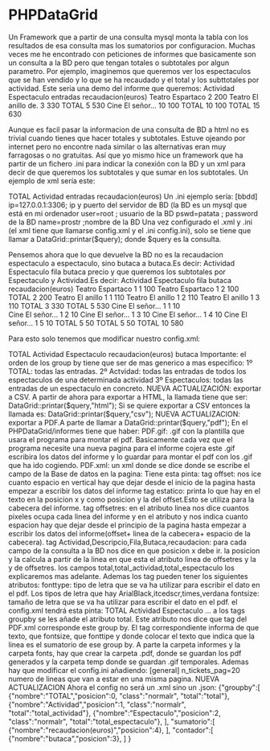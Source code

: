 # PHPDataGrid
Un  Framework que a partir de una consulta mysql monta la tabla con los resultados de esa consulta mas los sumatorios por configuracion.
Muchas veces me he encontrado con peticiones de informes que basicamente son un consulta a la BD pero que tengan totales o subtotales por algun parametro. 
Por ejemplo, imaginemos que queremos ver los espectaculos que se han vendido y lo que se ha recaudado y el total y los subttotales por actividad.
Este seria una demo del informe que queremos:
  Actividad Espectaculo   entradas    recaudacion(euros)
  Teatro    Espartaco     2             200
  Teatro    El anillo de. 3             330
            TOTAL         5             530
  Cine      El señor...   10            100
            TOTAL         10            100
  TOTAL                   15            630
  
  Aunque es facil pasar la informacion de una consulta de BD a html no es trivial cuando tienes que hacer totales y subtotales. Estuve ojeando por internet pero no encontre nada similar o las alternativas eran muy farragosas o no gratuitas.
  Así que yo mismo hice un framework que ha partir de un fichero .ini para indicar la conexión con la BD y un xml para decir de que queremos los subtotales y que sumar en los subtotales.
  Un ejemplo de xml sería este:
  <?xml version="1.0" encoding="UTF-8"?>
<xml>
    <groupsby>
        <groupby posicion='0' class='normalr'>
            TOTAL    <!-- Este campo tiene que ir siempre-->       
        </groupby>
        <groupby posicion='1' class='normalr'><!-- posicion indica en que columna ira "TOTAL" cuando aparezca el subtotal" y class indica una classe .css que tendrá la fila de se muestre el subtotal-->
            Actividad  <!--Queremos subtotal por actividad-->         
        </groupby>
    </groupsby>
    <sumatorios><!-- dentro de este tag aparecen los campos que se suman en el subtotal-->
        <sumatorio  posicion='2'><!-- la posicion indica en que columna se escribira la suma del campo entradas-->
            entradas
        </sumatorio>
        <sumatorio  posicion='3'>
            recaudacion(euros)
        </sumatorio>
    </sumatorios>
</xml>
Un .ini ejemplo sería:
[bbdd]
ip=127.0.0.1:3306; ip y puerto del servidor de BD (la BD es un mysql que está en mi ordenador
user=root ; usuario de la BD
pswd=patata ; password de la BD
name=prostr ;nombre de la BD 
Una vez configurado el .xml y .ini (el xml tiene que llamarse config.xml y el .ini config.ini), solo se tiene que llamar a DataGrid::printar($query); donde $query es la consulta.

Pensemos ahora que lo que devuelve la BD no es la recaudacion espectaculo a espectaculo, sino butaca a butaca.Es decir:
Actividad Espectaculo   fila  butaca  precio
y que queremos los subtotales por Espectaculo y Actividad.Es decir:
Actividad Espectaculo   fila  butaca   recaudacion(euros)
  Teatro    Espartaco     1   1           100
  Teatro    Espartaco     1   2           100
                        TOTAL 2           200
  Teatro    El anillo     1   1           110
  Teatro    El anillo     1   2           110
  Teatro    El anillo     1   3           110
                        TOTAL 3           330
            TOTAL             5           530
  Cine      El señor...   1   1           10    
  Cine      El señor...   1   2           10 
  Cine      El señor...   1   3           10 
  Cine      El señor...   1   4           10 
  Cine      El señor...   1   5           10 
                        TOTAL 5           50
            TOTAL             5           50
  TOTAL                       10          580

Para esto solo tenemos que modificar nuestro config.xml:
<?xml version="1.0" encoding="UTF-8"?>
<xml>
    <groupsby>
        <groupby posicion='0' class='normalr'>
            TOTAL    <!-- Este campo tiene que ir siempre-->       
        </groupby>
        <groupby posicion='1' class='normalr'><!-- posicion indica en que columna ira "TOTAL" cuando aparezca el subtotal" y class indica una classe .css que tendrá la fila de se muestre el subtotal-->
            Actividad  <!--Queremos subtotal por actividad-->         
        </groupby>
        <groupby posicion='2' class='normalr'>
            Espectaculo  <!--Queremos subtotal por Espectáculo-->         
        </groupby>
    </groupsby>
    <sumatorios><!-- dentro de este tag aparecen los campos que se suman en el subtotal-->
        <sumatorio  posicion='4'>
            recaudacion(euros)
        </sumatorio>
    </sumatorios>
    <contadores><!--para cada fila se incrementa el contador que aparecera en el subtotal en la posicion especificada-->
      <contador posicion='3'>
        butaca
      </contador>
    </contadores>
</xml>
Importante: el orden de los group by tiene que ser de mas generico a mas especifico:
1º TOTAL: todas las entradas.
2º Actvidad: todas las entradas de todos los espectaculos de una determinada actividad
3º Espectaculos: todas las entradas de un espectaculo en concreto.
NUEVA ACTUALIZACIÓN: exportar a CSV.
A partir de ahora para exportar a HTML, la llamada tiene que ser:
DataGrid::printar($query,"html");
Si se quiere exportar a CSV entonces la llamada es:
DataGrid::printar($query,"csv");
NUEVA ACTUALIZACION: exportar a PDF.A parte de llamar a DataGrid::printar($query,"pdf");
En el PHPDataGrid/informes tiene que haber:
PDF.gif: .gif con la plantilla que usara el programa para montar el pdf. Basicamente cada vez que el programa necesite una nueva
pagina para el informe  cojera este .gif escribira los datos del informe y lo guardar para montar el pdf con los .gif que ha ido cogiendo.
PDF.xml:
un xml donde se dice donde se escribe el campo de la Base de datos en la pagina:
Tiene esta pinta:
<?xml version="1.0" encoding="iso-8859-1"?>
<informe>
	<offset y="250"/>
        <estatico x="5"  dir="0" fonttype="ArialBlack.ttf" fontsize="17" texto="ACTIVIDAD"/>
	<estatico x="150"  dir="0" fonttype="ArialBlack.ttf" fontsize="17" texto="ESPECTACULO"/>
	<estatico x="450"  dir="0" fonttype="ArialBlack.ttf" fontsize="17" texto="FILA"/>
	<estatico x="580"  dir="0" fonttype="ArialBlack.ttf" fontsize="17" texto="BUTACA"/>
	<estatico x="700"  dir="0" fonttype="ArialBlack.ttf" fontsize="17" texto="V. FUNC."/>
	<estatico x="820"  dir="0" fonttype="ArialBlack.ttf" fontsize="17" texto="RECAUDACION"/>
	<offsetres linea="50" y="350" />
        <Actividad x="5"  dir="0" fonttype="verdana.ttf" fontsize="15" max="15"/>
        <total x="5"  dir="0" fonttype="verdana.ttf" fontsize="15" texto="TOTAL"/>
	<Descripcion x="150"  dir="0" fonttype="verdana.ttf" fontsize="15" />
        <total_actividad x="150"  dir="0" fonttype="verdana.ttf" fontsize="15" texto="TOTAL"/>
	<Fila x="450"  dir="0" fonttype="verdana.ttf" fontsize="15"/>
        <total_espectaculo x="450"  dir="0" fonttype="verdana.ttf" fontsize="15" r="255" texto="TOTAL"/>
	<Butaca x="580"  dir="0" fonttype="verdana.ttf" fontsize="15"/>        
	<recaudacion x="750"  dir="0" fonttype="verdana.ttf" fontsize="15"/>    
		
</informe>
tag offset: nos ice cuanto espacio en vertical hay que dejar desde el inicio de la pagina hasta empezar a escribir los datos del informe
tag estatico: printa lo que hay en el texto en la posicion x y como posicion y la del offset.Esto se utiliza para la cabecera del informe.
tag offsetres: en el atributo linea nos dice cuantos pixeles ocupa cada linea del informe y en el atributo y nos indica cuanto espacion hay
que dejar desde el principio de la pagina hasta empezar a escribir los datos del informe(offset+ linea de la cabecera+ espacio de la cabecera).
tag Actividad,Descripcio,Fila,Butaca,recaudacion: para cada campo de la consulta a la BD nos dice en que posicion x debe ir. la posicion y la 
calcula a partir de la linea en que esta el atributo linea de offsetres y la y de offsetres.
los campos total,total_actividad,total_espectaculo los explicaremos mas adelante.
Ademas los tag pueden tener los siguientes atributos:
fonttype: tipo de letra que se va ha utilizar para escribir el dato en el pdf. Los tipos de letra que hay ArialBlack,itcedscr,times,verdana
fontsize: tamaño de letra que se va ha utilizar para escribir el dato en el pdf.
el config.xml tendrá esta pinta:
<?xml version="1.0" encoding="UTF-8"?>
<xml>
    <groupsby>
        <groupby posicion='0' class='normalr' total='total'>
            TOTAL           
        </groupby>
        <groupby posicion='1' class='normalr' total='total_actividad'>
            Actividad           
        </groupby>
        <groupby posicion='2' class='normalr' total='total_espectaculo'>
            Espectaculo          
        </groupby>
    </groupsby>
...
a los tags groupby se les añade el atributo total. Este atributo nos dice que tag del PDF.xml corresponde este group by.
El tag correspondiente informa de que texto, que fontsize, que fonttipe y donde colocar el texto que indica que la linea es el sumatorio
de ese group by.
A parte la carpeta informes y la carpeta fonts, hay que crear la carpeta .pdf, donde se guardan los pdf generados y la carpeta temp
donde se guardan .gif temporales.
Ademas hay que modificar el config.ini añadiendo:
[general]
n_tickets_pag=20
numero de lineas que van a estar en una misma pagina.
NUEVA ACTUALIZACION
Ahora el config no será un .xml sino un .json:
{"groupby":[
    {"nombre":"TOTAL","posicion":0, "class":"normalr", "total":"total"},
    {"nombre":"Actividad","posicion":1, "class":"normalr", "total":"total_actividad"},
    {"nombre":"Espectaculo","posicion":2, "class":"normalr", "total":"total_espectaculo"},
],
"sumatorio":[
    {"nombre":"recaudacion(euros)","posicion":4},
],
"contador":[
    {"nombre":"butaca","posicion":3},
]
}



 
